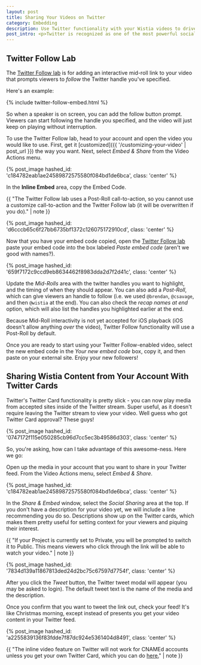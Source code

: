 ```yaml
---
layout: post
title: Sharing Your Videos on Twitter
category: Embedding
description: Use Twitter functionality with your Wistia videos to drive valuable views and grow your audience!
post_intro: <p>Twitter is recognized as one of the most powerful social sharing vehicles out there. With our <a href="http://wistia.com/labs/twitter-follows">Twitter Follow Lab</a> and media sharing functionality, you can use your Wistia content to grow your audience.</p>
---
```


## Twitter Follow Lab

The [Twitter Follow lab](http://wistia.com/labs/twitter-follows) is for adding an
interactive mid-roll link to your video that prompts viewers to *follow* the Twitter
handle you've specified.

Here's an example:

{% include twitter-follow-embed.html %}

So when a speaker is on screen, you can add the follow button prompt. Viewers 
can start following the handle you specified, and the video will just keep on 
playing without interruption.

To use the Twitter Follow lab, head to your account and open the video you would
like to use. First, get it [customized]({{ '/customizing-your-video' | post_url }}) 
the way you want. Next, select *Embed & Share* from the <span class="action_menu">Video Actions</span> menu.

{% post_image hashed_id: 'c184782eab1ae24589872575580f084bd1de6bca', class: 'center' %}

In the **Inline Embed** area, copy the Embed Code.

{{ "The Twitter Follow lab uses a Post-Roll call-to-action, so you cannot use a customize call-to-action and the Twitter Follow lab (it will be overwritten if you do)." | note }}

{% post_image hashed_id: 'd6cccb65c6f27bb6735bf1372c126075172910cd', class: 'center' %}

Now that you have your embed code copied, open the [Twitter Follow lab](http://wistia.com/labs/twitter-follows)
paste your embed code into the box labeled *Paste embed code* (aren't we good with names?).

{% post_image hashed_id: '659f7172c9ccd9eb8634462f8983dda2d7f2d41c', class: 'center' %}

Update the *Mid-Rolls* area with the twitter handles you want to highlight, and 
the timing of when they should appear.  You can also add a *Post-Roll*, which can
give viewers an handle to follow (i.e. we used `@brendan`, `@csavage`, and then 
`@wistia` at the end). You can also check the *recap names at end* option, which
will also list the handles you highlighted earlier at the end.

Because Mid-Roll interactivity is not yet accepted for iOS playback (iOS doesn't
allow anything *over* the video), Twitter Follow functionality will use a Post-Roll
by default.

Once you are ready to start using your Twitter Follow-enabled video, select the 
new embed code in the *Your new embed code* box, copy it, and then paste on your
external site. Enjoy your new followers!

## Sharing Wistia Content from Your Account With Twitter Cards

Twitter's Twitter Card functionality is pretty slick - you can now play media from
accepted sites inside of the Twitter stream. Super useful, as it doesn't require
leaving the Twitter stream to view your video. Well guess who got Twitter Card
approval? These guys!

{% post_image hashed_id: '0747172f115e050285cb96d7cc5ec3b49586d303', class: 'center' %}

So, you're asking, how can I take advantage of this awesome-ness.  Here we go:

Open up the media in your account that you want to share in your Twitter feed.
From the <span class="action_menu">Video Actions</span> menu, select *Embed & Share*.

{% post_image hashed_id: 'c184782eab1ae24589872575580f084bd1de6bca', class: 'center' %}

In the *Share & Embed* window, select the *Social Sharing* area at the top. 
If you don't have a description for your video yet, we will include a line 
recommending you do so. Descriptions show up on the Twitter cards, which makes 
them pretty useful for setting context for your viewers and piquing their interest.

{{ "If your Project is currently set to Private, you will be prompted to switch it to Public. This means viewers who click through the link will be able to watch your video." | note }} 

{% post_image hashed_id: '7834d139a11867813ded24d2bc75c67597d7754f', class: 'center' %}

After you click the *Tweet* button, the Twitter tweet modal will appear (you may
be asked to login). The default tweet text is the name of the media and the 
description.

Once you confirm that you want to tweet the link out, check your feed! It's like
Christmas morning, except instead of presents you get your video content in your
Twitter feed.

{% post_image hashed_id: 'a2255839136f83fdde7f87dc924e5361404d8491', class: 'center' %}

{{ "The inline video feature on Twitter will not work for CNAMEd accounts unless you get your own Twitter Card, which you can do [here.](https://dev.twitter.com/docs/cards)" | note }}
